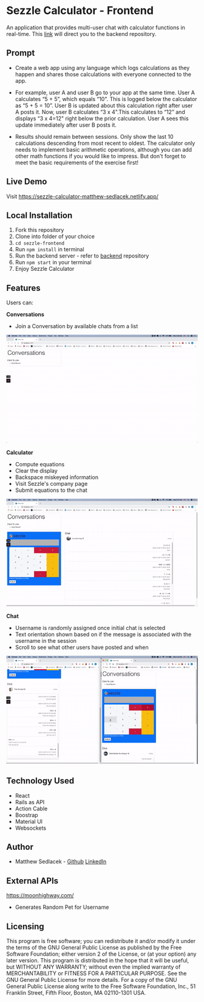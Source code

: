 # Sezzle Calculator - Frontend

An application that provides multi-user chat with calculator functions in real-time. This [link](https://github.com/matthewsedlacek/sezzle-backend) will direct you to the backend repository.

## Prompt

- Create a web app using any language which logs calculations as they happen and shares those calculations with everyone connected to the app.

- For example, user A and user B go to your app at the same time. User A calculates “5 + 5”, which equals “10". This is logged below the calculator as “5 + 5 = 10”. User B is updated about this calculation right after user A posts it. Now, user B calculates “3 x 4".This calculates to “12” and displays “3 x 4=12" right below the prior calculation. User A sees this update immediately after user B posts it.

- Results should remain between sessions. Only show the last 10 calculations descending from most recent to oldest. The calculator only needs to implement basic arithmetic operations, although you can add other math functions if you would like to impress. But don't forget to meet the basic requirements of the exercise first!

## Live Demo

Visit https://sezzle-calculator-matthew-sedlacek.netlify.app/

## Local Installation

1. Fork this repository
2. Clone into folder of your choice
3. `cd sezzle-frontend`
4. Run `npm install` in terminal
5. Run the backend server - refer to [backend](https://github.com/matthewsedlacek/sezzle-backend) repository
6. Run `npm start` in your terminal
7. Enjoy Sezzle Calculator

## Features

Users can:

**Conversations**

- Join a Conversation by available chats from a list

![Conversations](README_assets/Conversations.gif)

**Calculator**

- Compute equations
- Clear the display
- Backspace miskeyed information
- Visit Sezzle's company page
- Submit equations to the chat

![Calculator](README_assets/Calculator.gif)

**Chat**

- Username is randomly assigned once initial chat is selected
- Text orientation shown based on if the message is associated with the username in the session
- Scroll to see what other users have posted and when

![Chat](README_assets/Chat.gif)

## Technology Used

- React
- Rails as API
- Action Cable
- Boostrap
- Material UI
- Websockets

## Author

- Matthew Sedlacek - [Github](https://github.com/matthewsedlacek) [LinkedIn](https://www.linkedin.com/in/matthew-sedlacek/)

## External APIs

https://moonhighway.com/

- Generates Random Pet for Username

## Licensing

This program is free software; you can redistribute it and/or modify it under the terms of the GNU General Public License as published by the Free Software Foundation; either version 2 of the License, or (at your option) any later version.
This program is distributed in the hope that it will be useful, but WITHOUT ANY WARRANTY; without even the implied warranty of MERCHANTABILITY or FITNESS FOR A PARTICULAR PURPOSE. See the GNU General Public License for more details.
For a copy of the GNU General Public License along write to the Free Software Foundation, Inc., 51 Franklin Street, Fifth Floor, Boston, MA 02110-1301 USA.
